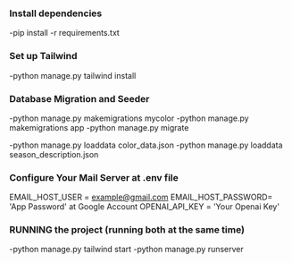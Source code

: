 ### Install dependencies
-pip install -r requirements.txt

### Set up Tailwind
-python manage.py tailwind install

### Database Migration and Seeder
-python manage.py makemigrations mycolor
-python manage.py makemigrations app
-python manage.py migrate 

-python manage.py loaddata color_data.json
-python manage.py loaddata season_description.json

### Configure Your Mail Server at .env file
EMAIL_HOST_USER = example@gmail.com
EMAIL_HOST_PASSWORD= 'App Password' at Google Account
OPENAI_API_KEY = 'Your Openai Key'
### RUNNING the project (running both at the same time)
-python manage.py tailwind start
-python manage.py runserver